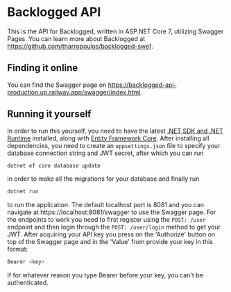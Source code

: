 # Backlogged API

This is the API for Backlogged, written in ASP.NET Core 7, utilizing Swagger Pages.
You can learn more about Backlogged at https://github.com/tharropoulos/backlogged-swe1.

## Finding it online

You can find the Swagger page on https://backlogged-api-production.up.railway.app/swagger/index.html.

## Running it yourself

In order to run this yourself, you need to have the latest [.NET SDK and .NET Runtime](https://learn.microsoft.com/en-us/dotnet/core/install/) installed, along with [Entity Framework Core](https://learn.microsoft.com/en-us/ef/core/).
After installing all dependencies, you need to create an `appsettings.json` file to specify your database connection string and JWT secret, after which you can run

```bash
dotnet ef core database update
```

in order to make all the migrations for your database and finally run

```bash
dotnet run
```

to run the application. The default localhost port is 8081 and you can navigate at https://localhost:8081/swagger to use the Swagger page. For the endpoints to work you need to first register using the `POST: /user` endpoint and then login through the `POST: /user/login` method to get your JWT. After acquiring your API key you press on the 'Authorize' button on top of the Swagger page and in the 'Value' from provide your key in this format:

```bash
Bearer <key>
```

If for whatever reason you type Bearer before your key, you can't be authenticated.
